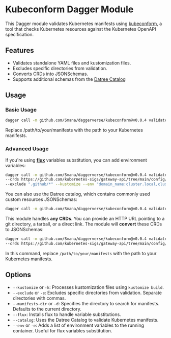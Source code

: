 # Kubeconform Dagger Module

This Dagger module validates Kubernetes manifests using [kubeconform](https://github.com/yannh/kubeconform), a tool that checks Kubernetes resources against the Kubernetes OpenAPI specification.

## Features

- Validates standalone YAML files and kustomization files.
- Excludes specific directories from validation.
- Converts CRDs into JSONSchemas.
- Supports additional schemas from the [Datree Catalog](https://github.com/datreeio/CRDs-catalog)


## Usage

### Basic Usage

```bash
dagger call -m github.com/Smana/daggerverse/kubeconform@v0.0.4 validate --manifests /path/to/your/manifests --exclude "./exclude/dir1,./exclude/file1"
```

Replace /path/to/your/manifests with the path to your Kubernetes manifests.


### Advanced Usage

If you're using [**flux**](https://github.com/fluxcd/flux2) variables substitution, you can add environment variables:

```bash
dagger call -m github.com/Smana/daggerverse/kubeconform@v0.0.4 validate --manifests /path/to/your/manifests \
--crds https://github.com/kubernetes-sigs/gateway-api/tree/main/config/crd,https://github.com/external-secrets/external-secrets/tree/main/config/crds/bases \
--exclude ".github/*" --kustomize --env "domain_name:cluster.local,cluster_name:foobar,region:eu-west-3" --flux
```

You can also use the Datree catalog, which contains commonly used custom resources JSONSchemas:

```bash
dagger call -m github.com/Smana/daggerverse/kubeconform@v0.0.4 validate --manifests /path/to/your/manifests --catalog
```


This module handles **any CRDs**. You can provide an HTTP URL pointing to a git directory, a tarball, or a direct link. The module will **convert** these CRDs to JSONSchemas:

```bash
dagger call -m github.com/Smana/daggerverse/kubeconform@v0.0.4 validate --manifests /path/to/your/manifests \
--crds https://github.com/kubernetes-sigs/gateway-api/tree/main/config/crd,http://another.crd.url
```

In this command, replace `/path/to/your/manifests` with the path to your Kubernetes manifests.


## Options

* `--kustomize` or `-k`: Processes kustomization files using `kustomize build`.
* `--exclude` or `-e`: Excludes specific directories from validation. Separate directories with commas.
* `--manifests-dir` or `-d`: Specifies the directory to search for manifests. Defaults to the current directory.
* `--flux`: Installs flux to handle variable substitutions.
* `--catalog`: Uses the Datree Catalog to validate Kubernetes manifests.
* `--env` or `-e`: Adds a list of environment variables to the running container. Useful for flux variables substitution.
